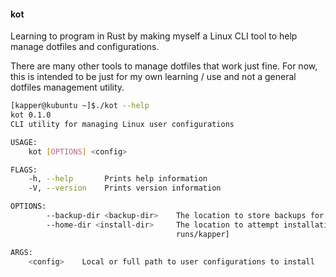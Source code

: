 #### kot

Learning to program in Rust by making myself a Linux CLI tool to help manage dotfiles and configurations. 

There are many other tools to manage dotfiles that work just fine. For now, this is intended to be just for my own learning / use and not a general dotfiles management utility.

```bash
[kapper@kubuntu ~]$./kot --help
kot 0.1.0
CLI utility for managing Linux user configurations

USAGE:
    kot [OPTIONS] <config>

FLAGS:
    -h, --help       Prints help information
    -V, --version    Prints version information

OPTIONS:
        --backup-dir <backup-dir>    The location to store backups for this user [default: backups/kapper]
        --home-dir <install-dir>     The location to attempt installation of user configurations [default: dry-
                                     runs/kapper]

ARGS:
    <config>    Local or full path to user configurations to install
```
